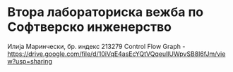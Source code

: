# Втора лабораториска вежба по Софтверско инженерство 
 Илија Маринчески, бр. индекс 213279 
 Control Flow Graph -  https://drive.google.com/file/d/10iVqE4asEcYQtVQqeulIUWpvSB8l6fJm/view?usp=sharing


